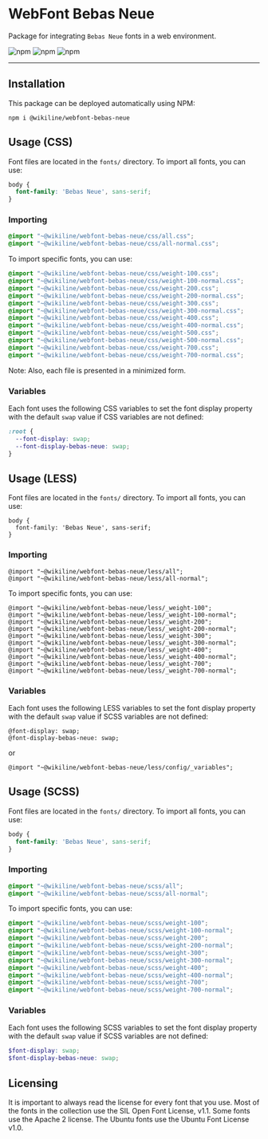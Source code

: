 # WebFont Bebas Neue

Package for integrating `Bebas Neue` fonts in a web environment.

![npm](https://img.shields.io/npm/v/@wikiline/webfont-bebas-neue?style=for-the-badge)
![npm](https://img.shields.io/npm/dm/@wikiline/webfont-bebas-neue?style=for-the-badge)
![npm](https://img.shields.io/npm/dt/@wikiline/webfont-bebas-neue?style=for-the-badge)
___

## Installation

This package can be deployed automatically using NPM:

```
npm i @wikiline/webfont-bebas-neue
```

## Usage (CSS)

Font files are located in the `fonts/` directory. To import all fonts, you can use:

```css
body {
  font-family: 'Bebas Neue', sans-serif;
}
```

### Importing

```css
@import "~@wikiline/webfont-bebas-neue/css/all.css";
@import "~@wikiline/webfont-bebas-neue/css/all-normal.css";
```

To import specific fonts, you can use:

```css
@import "~@wikiline/webfont-bebas-neue/css/weight-100.css";
@import "~@wikiline/webfont-bebas-neue/css/weight-100-normal.css";
@import "~@wikiline/webfont-bebas-neue/css/weight-200.css";
@import "~@wikiline/webfont-bebas-neue/css/weight-200-normal.css";
@import "~@wikiline/webfont-bebas-neue/css/weight-300.css";
@import "~@wikiline/webfont-bebas-neue/css/weight-300-normal.css";
@import "~@wikiline/webfont-bebas-neue/css/weight-400.css";
@import "~@wikiline/webfont-bebas-neue/css/weight-400-normal.css";
@import "~@wikiline/webfont-bebas-neue/css/weight-500.css";
@import "~@wikiline/webfont-bebas-neue/css/weight-500-normal.css";
@import "~@wikiline/webfont-bebas-neue/css/weight-700.css";
@import "~@wikiline/webfont-bebas-neue/css/weight-700-normal.css";
```

Note: Also, each file is presented in a minimized form.

### Variables

Each font uses the following CSS variables to set the font display property with the default `swap` value if CSS
variables are not defined:

```css
:root {
  --font-display: swap;
  --font-display-bebas-neue: swap;
}
```

## Usage (LESS)

Font files are located in the `fonts/` directory. To import all fonts, you can use:

```less
body {
  font-family: 'Bebas Neue', sans-serif;
}
```

### Importing

```less
@import "~@wikiline/webfont-bebas-neue/less/all";
@import "~@wikiline/webfont-bebas-neue/less/all-normal";
```

To import specific fonts, you can use:

```less
@import "~@wikiline/webfont-bebas-neue/less/_weight-100";
@import "~@wikiline/webfont-bebas-neue/less/_weight-100-normal";
@import "~@wikiline/webfont-bebas-neue/less/_weight-200";
@import "~@wikiline/webfont-bebas-neue/less/_weight-200-normal";
@import "~@wikiline/webfont-bebas-neue/less/_weight-300";
@import "~@wikiline/webfont-bebas-neue/less/_weight-300-normal";
@import "~@wikiline/webfont-bebas-neue/less/_weight-400";
@import "~@wikiline/webfont-bebas-neue/less/_weight-400-normal";
@import "~@wikiline/webfont-bebas-neue/less/_weight-700";
@import "~@wikiline/webfont-bebas-neue/less/_weight-700-normal";
```

### Variables

Each font uses the following LESS variables to set the font display property with the default `swap` value if SCSS
variables are not defined:

```less
@font-display: swap;
@font-display-bebas-neue: swap;
```

or

```less
@import "~@wikiline/webfont-bebas-neue/less/config/_variables";
```

## Usage (SCSS)

Font files are located in the `fonts/` directory. To import all fonts, you can use:

```scss
body {
  font-family: 'Bebas Neue', sans-serif;
}
```

### Importing

```scss
@import "~@wikiline/webfont-bebas-neue/scss/all";
@import "~@wikiline/webfont-bebas-neue/scss/all-normal";
```

To import specific fonts, you can use:

```scss
@import "~@wikiline/webfont-bebas-neue/scss/weight-100";
@import "~@wikiline/webfont-bebas-neue/scss/weight-100-normal";
@import "~@wikiline/webfont-bebas-neue/scss/weight-200";
@import "~@wikiline/webfont-bebas-neue/scss/weight-200-normal";
@import "~@wikiline/webfont-bebas-neue/scss/weight-300";
@import "~@wikiline/webfont-bebas-neue/scss/weight-300-normal";
@import "~@wikiline/webfont-bebas-neue/scss/weight-400";
@import "~@wikiline/webfont-bebas-neue/scss/weight-400-normal";
@import "~@wikiline/webfont-bebas-neue/scss/weight-700";
@import "~@wikiline/webfont-bebas-neue/scss/weight-700-normal";
```

### Variables

Each font uses the following SCSS variables to set the font display property with the default `swap` value if SCSS
variables are not defined:

```scss
$font-display: swap;
$font-display-bebas-neue: swap;
```

## Licensing

It is important to always read the license for every font that you use. Most of the fonts in the collection use the SIL
Open Font License, v1.1. Some fonts use the Apache 2 license. The Ubuntu fonts use the Ubuntu Font License v1.0.
